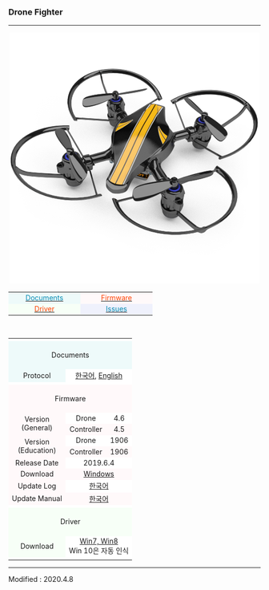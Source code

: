 ### Drone Fighter

---
<!-------------------------------------------------------------------------------------------------------

    2020.4.2

    각 index.md 파일 변경 시 사소한 링크 수정이나 펌웨어 업데이트 등은 직접 수정해도 상관없으나

    디자인 변경, 테이블 구조 변경 등의 작업을 하게 되는 경우, nightly.md 파일에서 먼저 작업을 할 것.

    git에 올려 화면이 정상적으로 표시되는지를 확인하고, index.md 파일을 변경하는 것을 권장함

-------------------------------------------------------------------------------------------------------->

<style>

    td.documents   { background: #EEFAFA !important; }
    td.firmware    { background: #FFF9FA !important; }
    td.driver      { background: #F7FFF7 !important; }
    td.issues      { background: #EFF1FC !important; }
    td.byrobot     { background: #FAFEFE !important; }
    td.white       { background: #FFFFFF !important; }
    td.space       { background: #FFFFFF !important; }

    span.odd 	   { color: #0489B1; }
    span.even	   { color: #FF4000; }
    span.byrobot   { color: #CCDDEE; }

</style>

<div align="center">
    <img src="/assets/images/products/byrobot_dronefighter.png" alt="drone_fighter">
    <table style="padding: 0px 0px 0px 0px;">
        <tr>
            <td width="130" class="documents"><a href="#Documents"><span class="odd"><div align="center">Documents</div></span></a></td>
            <td width="130" class="firmware"><a href="#Firmware"><span class="even"><div align="center">Firmware</div></span></a></td>
        </tr>
        <tr>
            <td width="130" class="driver"><a href="#Driver"><span class="even"><div align="center">Driver</div></span></a></td>
            <td width="130" class="issues"><a href="https://github.com/BYROBOT/drone0/issues/" target="_blank"><span class="odd"><div align="center">Issues</div></span></a></td>
        </tr>
    </table>
    <br>
    <table>
        <!-- Documents -->
        <tr><td colspan="3" class="space"></td></tr>
        <tr>
            <td colspan="3" class="documents"><div align="center"><a name="Documents"></a>&nbsp;<br>Documents<br>&nbsp;</div></td>
        </tr>
        <!--
        <tr>
            <td class="documents"><div align="center">User Manual</div></td>
            <td colspan="2" class="white"><div align="center"><a href="/documents/kr/products/e_drone/manual/user/">한국어</a></div></td>
        </tr>
        -->
        <tr>
            <td class="documents"><div align="center">Protocol</div></td>
            <td colspan="2" class="white"><div align="center"><a href="/documents/kr/products/drone_fighter/protocol/">한국어</a>,&nbsp;<a href="/documents/en/products/drone_fighter/protocol/">English</a></div></td>
        </tr>
        <!-- Firmware -->
        <tr><td colspan="3" class="space"></td></tr>
        <tr>
            <td colspan="3" class="firmware"><div align="center"><a name="Firmware"></a>&nbsp;<br>Firmware<br>&nbsp;</div></td>
        </tr>
        <tr>
            <td rowspan="2" class="firmware"><div align="center">Version<br>(General)</div></td>
            <td class="white"><div align="center">Drone</div></td>
            <td class="white"><div align="center">4.6</div></td>
        </tr>
        <tr>
            <td class="firmware"><div align="center">Controller</div></td>
            <td class="firmware"><div align="center">4.5</div></td>
        </tr>
        <tr>
            <td rowspan="2" class="firmware"><div align="center">Version<br>(Education)</div></td>
            <td class="white"><div align="center">Drone</div></td>
            <td class="white"><div align="center">1906</div></td>
        </tr>
        <tr>
            <td class="firmware"><div align="center">Controller</div></td>
            <td class="firmware"><div align="center">1906</div></td>
        </tr>
        <tr>
            <td class="firmware"><div align="center">Release Date</div></td>
            <td colspan="2" class="white"><div align="center">2019.6.4</div></td>
        </tr>
        <tr>
            <td class="firmware"><div align="center">Download</div></td>
            <td colspan="2" class="firmware"><div align="center"><a href="https://drive.google.com/open?id=1Wscpo3fb_MKXeeCgRX00-nGu2n38l9Cr" target="_blank">Windows</a></div></td>
        </tr>
        <tr>
            <td class="firmware"><div align="center">Update Log</div></td>
            <td colspan="2" class="white"><div align="center"><a href="/documents/kr/products/drone_fighter/log/updates/firmware/">한국어</a></div></td>
        </tr>
        <tr>
            <td class="firmware"><div align="center">Update Manual</div></td>
            <td colspan="2" class="firmware">
                <div align="center">
                    <a href="/documents/kr/products/drone_fighter/manual/update/">한국어</a>
                </div>
            </td>
        </tr>
        <!-- Driver -->
        <tr><td colspan="3" class="white"></td></tr>
        <tr>
            <td colspan="3" class="driver"><div align="center"><a name="Driver"></a>&nbsp;<br>Driver<br>&nbsp;</div></td>
        </tr>
        <tr>
            <td class="driver">
                <div align="center">Download</div>
            </td>
            <td colspan="2" class="white">
                <div align="center"><a href="https://drive.google.com/open?id=19bmT3b8a3nEqCXzXk88lMeO7gHxyGZuY" target="_blank">Win7, Win8</a></div>
                <div align="center">Win 10은 자동 인식</div>
            </td>
        </tr>
        <tr><td colspan="3" class="white"></td></tr>
    </table>
</div>

---

Modified : 2020.4.8
